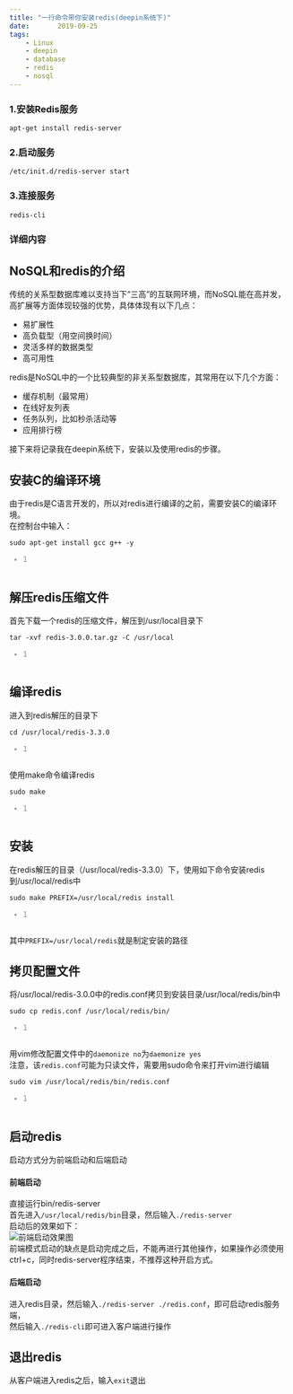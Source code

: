 ```yaml
---
title: "一行命令带你安装redis(deepin系统下)"
date:       2019-09-25
tags:
	- Linux
	- deepin
	- database
	- redis
	- nosql
---
```


### 1.安装Redis服务

`apt-get install redis-server`

### 2.启动服务

`/etc/init.d/redis-server start`

### 3.连接服务

`redis-cli`

### 详细内容
<div class="blog-content-box">
    <div class="article-header-box">
        <div class="article-header">
       

<article class="baidu_pl">
            <div id="article_content" class="article_content clearfix">
                                            <div class="article-copyright">
            <span class="creativecommons">
            <a rel="license" href="http://creativecommons.org/licenses/by-sa/4.0/">
                </a>

</span>
        </div>
                                        <link rel="stylesheet" href="https://csdnimg.cn/release/phoenix/template/css/ck_htmledit_views-3019150162.css">
                            <div id="content_views" class="markdown_views">
        <!-- flowchart 箭头图标 勿删 -->
        <svg xmlns="http://www.w3.org/2000/svg" style="display: none;">
            <path stroke-linecap="round" d="M5,0 0,2.5 5,5z" id="raphael-marker-block" style="-webkit-tap-highlight-color: rgba(0, 0, 0, 0);"></path>
        </svg>
                                <h2 id="nosql和redis的介绍"><a name="t0"></a>NoSQL和redis的介绍</h2>

<p>传统的关系型数据库难以支持当下“三高”的互联网环境，而NoSQL能在高并发，高扩展等方面体现较强的优势，具体体现有以下几点：</p>

<ul>
<li>易扩展性</li>
<li>高负载型（用空间换时间）</li>
<li>灵活多样的数据类型</li>
<li>高可用性</li>
</ul>

<p>redis是NoSQL中的一个比较典型的非关系型数据库，其常用在以下几个方面：</p>

<ul>
<li>缓存机制（最常用）</li>
<li>在线好友列表</li>
<li>任务队列，比如秒杀活动等</li>
<li>应用排行榜</li>
</ul>

<p>接下来将记录我在deepin系统下，安装以及使用redis的步骤。</p>

<h2 id="安装c的编译环境"><a name="t1"></a>安装C的编译环境</h2>

<p>由于redis是C语言开发的，所以对redis进行编译的之前，需要安装C的编译环境。 <br>
在控制台中输入：</p>

<pre class="prettyprint" name="code"><code class="hljs lasso has-numbering" onclick="mdcp.signin(event)" style="position: unset;">sudo apt<span class="hljs-attribute">-get</span> install gcc g<span class="hljs-subst">++</span> <span class="hljs-attribute">-y</span><div class="hljs-button signin" data-title="登录后复制"></div></code><ul class="pre-numbering" style=""><li style="color: rgb(153, 153, 153);">1</li></ul></pre>



<h2 id="解压redis压缩文件"><a name="t2"></a>解压redis压缩文件</h2>

<p>首先下载一个redis的压缩文件，解压到/usr/local目录下</p>



<pre class="prettyprint" name="code"><code class="hljs lasso has-numbering" onclick="mdcp.signin(event)" style="position: unset;">tar <span class="hljs-attribute">-xvf</span> redis<span class="hljs-subst">-</span><span class="hljs-number">3.0</span><span class="hljs-number">.0</span><span class="hljs-built_in">.</span>tar<span class="hljs-built_in">.</span>gz <span class="hljs-attribute">-C</span> /usr/<span class="hljs-built_in">local</span><div class="hljs-button signin" data-title="登录后复制"></div></code><ul class="pre-numbering" style=""><li style="color: rgb(153, 153, 153);">1</li></ul></pre>

<h2 id="编译redis"><a name="t3"></a>编译redis</h2>

<p>进入到redis解压的目录下</p>



<pre class="prettyprint" name="code"><code class="hljs bash has-numbering" onclick="mdcp.signin(event)" style="position: unset;"><span class="hljs-built_in">cd</span> /usr/local/redis-<span class="hljs-number">3.3</span>.<span class="hljs-number">0</span><div class="hljs-button signin" data-title="登录后复制"></div></code><ul class="pre-numbering" style=""><li style="color: rgb(153, 153, 153);">1</li></ul></pre>

<p>使用make命令编译redis</p>



<pre class="prettyprint" name="code"><code class="hljs bash has-numbering" onclick="mdcp.signin(event)" style="position: unset;"><span class="hljs-built_in">sudo</span> make<div class="hljs-button signin" data-title="登录后复制"></div></code><ul class="pre-numbering" style=""><li style="color: rgb(153, 153, 153);">1</li></ul></pre>

<h2 id="安装"><a name="t4"></a>安装</h2>

<p>在redis解压的目录（/usr/local/redis-3.3.0）下，使用如下命令安装redis到/usr/local/redis中</p>



<pre class="prettyprint" name="code"><code class="hljs bash has-numbering" onclick="mdcp.signin(event)" style="position: unset;"><span class="hljs-built_in">sudo</span> make PREFIX=/usr/local/redis install<div class="hljs-button signin" data-title="登录后复制"></div></code><ul class="pre-numbering" style=""><li style="color: rgb(153, 153, 153);">1</li></ul></pre>

<p>其中<code>PREFIX=/usr/local/redis</code>就是制定安装的路径</p>



<h2 id="拷贝配置文件"><a name="t5"></a>拷贝配置文件</h2>

<p>将/usr/local/redis-3.0.0中的redis.conf拷贝到安装目录/usr/local/redis/bin中</p>



<pre class="prettyprint" name="code"><code class="hljs avrasm has-numbering" onclick="mdcp.signin(event)" style="position: unset;">sudo <span class="hljs-keyword">cp</span> redis<span class="hljs-preprocessor">.conf</span> /usr/local/redis/bin/<div class="hljs-button signin" data-title="登录后复制"></div></code><ul class="pre-numbering" style=""><li style="color: rgb(153, 153, 153);">1</li></ul></pre>

<p>用vim修改配置文件中的<code>daemonize no</code>为<code>daemonize yes</code> <br>
注意，该<code>redis.conf</code>可能为只读文件，需要用sudo命令来打开vim进行编辑</p>



<pre class="prettyprint" name="code"><code class="hljs bash has-numbering" onclick="mdcp.signin(event)" style="position: unset;"><span class="hljs-built_in">sudo</span> vim /usr/local/redis/bin/redis.conf<div class="hljs-button signin" data-title="登录后复制"></div></code><ul class="pre-numbering" style=""><li style="color: rgb(153, 153, 153);">1</li></ul></pre>

<h2 id="启动redis"><a name="t6"></a>启动redis</h2>

<p>启动方式分为前端启动和后端启动</p>

<h4 id="前端启动">前端启动</h4>

<p>直接运行bin/redis-server <br>
首先进入<code>/usr/local/redis/bin</code>目录，然后输入<code>./redis-server</code> <br>
启动后的效果如下： <br>
<img src="https://img-blog.csdn.net/20171106121600303?watermark/2/text/aHR0cDovL2Jsb2cuY3Nkbi5uZXQvdTAxNDIyOTIxNQ==/font/5a6L5L2T/fontsize/400/fill/I0JBQkFCMA==/dissolve/70/gravity/SouthEast" alt="前端启动效果图" title=""> <br>
前端模式启动的缺点是启动完成之后，不能再进行其他操作，如果操作必须使用ctrl+c，同时redis-server程序结束，不推荐这种开启方式。</p>

<h4 id="后端启动">后端启动</h4>

<p>进入redis目录，然后输入<code>./redis-server ./redis.conf</code>，即可启动redis服务端， <br>
然后输入<code>./redis-cli</code>即可进入客户端进行操作</p>



<h2 id="退出redis"><a name="t7"></a>退出redis</h2>

<p>从客户端进入redis之后，输入<code>exit</code>退出</p>                                    </div>
                <link href="https://csdnimg.cn/release/phoenix/mdeditor/markdown_views-095d4a0b23.css" rel="stylesheet">
                    </div>
    </article>
    </div>
